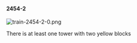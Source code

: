 #### 2454-2
![train-2454-2-0.png](https://github.com/lil-lab/nlvr/raw/master/nlvr/train/images/7/train-2454-2-0.png "train-2454-2-0.png")

There is at least one tower with two yellow blocks